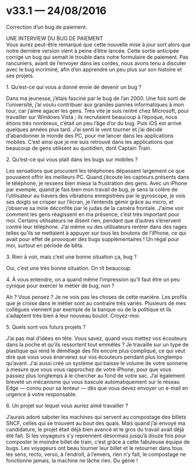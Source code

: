 # v33.1 — 24/08/2016

Correction d’un bug de paiement.

UNE INTERVIEW DU BUG DE PAIEMENT<br />
Vous aurez peut-être remarqué que cette nouvelle mise à jour sort alors que notre dernière version vient à peine d’être lancée. Cette sortie anticipée corrige un bug qui semait le trouble dans notre formulaire de paiement. Pas rancuniers, avant de l’envoyer dans les cordes, nous avons tenu à discuter avec le bug incriminé, afin d’en apprendre un peu plus sur son histoire et ses projets.

1.&nbsp;Qu’est-ce qui vous a donné envie de devenir un bug&nbsp;?

Dans ma jeunesse, j’étais fasciné par le bug de l’an 2000. Une fois sorti de l’université, j’ai voulu contribuer aux grandes pannes informatiques à mon tour, car j’aime agacer les gens. Très vite je suis rentré chez Microsoft, pour travailler sur Windows Vista&nbsp;; ils recrutaient beaucoup à l’époque, nous étions très nombreux, c’était un peu l’âge d’or du bug. Puis iOS est arrivé quelques années plus tard. J’ai senti le vent tourner et j’ai décidé d’abandonner le monde des PC, pour me lancer dans les applications mobiles. C’est ainsi que je me suis retrouvé dans les applications que beaucoup de gens utilisent au quotidien, dont Captain Train.

2.&nbsp;Qu’est-ce qui vous plaît dans les bugs sur mobiles&nbsp;?

Les sensations que procurent les téléphones dépassent largement ce que pouvaient offrir les meilleurs PC. Quand j’écoute les capteurs présents dans le téléphone, je ressens bien mieux la frustration des gens. Avec un iPhone par exemple, quand je fais bien mon travail de bug, je sens la colère de l’utilisateur au travers des vibrations enregistrées par le gyroscope, je vois ses doigts se crisper sur l’écran, je l’entends gémir grâce au micro, et j’observe sa mine déconfite par le judas de la caméra frontale. J’aime voir comment les gens réagissent en ma présence, c’est très important pour moi. Certains utilisateurs ne disent rien, pendant que d’autres s’énervent contre leur téléphone. J’ai même vu des utilisateurs rentrer dans des rages telles qu’ils se mettaient à appuyer sur tous les boutons de l’iPhone, ce qui avait pour effet de provoquer des bugs supplémentaires&nbsp;! Un régal pour moi, surtout en période de bêta.

3.&nbsp;Rien à voir, mais c’est une bonne situation ça, bug&nbsp;?

Oui, c’est une très bonne situation. On rit beaucoup.

4.&nbsp;À vous entendre, on a quand même l’impression qu’il faut être un peu cynique pour exercer le métier de bug, non&nbsp;?

Ah&nbsp;? Vous pensez&nbsp;? Je ne vois pas les choses de cette manière. Les profils que je croise dans le métier sont au contraire très variés. Plusieurs de mes collègues viennent par exemple de la banque ou de la politique et ils s’adaptent très bien à leur nouveau boulot. Croyez-moi.

5.&nbsp;Quels sont vos futurs projets&nbsp;?

J’ai pas mal d’idées en tête. Vous savez, quand vous mettez vos écouteurs dans la poche et qu’ils ressortent tout emmêlés&nbsp;? Je travaille sur un type de plastique qui rend le démêlage des fils encore plus compliqué, ce qui veut dire que vous vous énerverez sur vos écouteurs pendant plus longtemps qu’avant. J’ai aussi créé un système qui baisse le volume de votre sonnerie à mesure que vous vous rapprochez de votre iPhone, pour que vous passiez plus longtemps à le chercher au fond de votre sac. J’ai également breveté un mécanisme qui vous bascule automatiquement sur le réseau Edge — connu pour sa lenteur — dès que vous devez envoyer un e-mail en urgence à votre responsable.

6.&nbsp;Un projet sur lequel vous auriez aimé travailler&nbsp;?

J’aurais adoré saboter les machines qui servent au compostage des billets SNCF, celles qui se trouvent au bout des quais. Mais quand j’ai envoyé ma candidature, le projet était déjà bien avancé et le gros du travail avait déjà été fait. Si les voyageurs s’y reprennent désormais jusqu’à douze fois pour composter le moindre billet de train, c’est grâce à cette fabuleuse équipe de bugs. Les voyageurs ont beau tourner leur billet et le retourner dans tous les sens, recto, verso, à l’endroit, à l’envers, rien n’y fait, le compostage ne fonctionne jamais, la machine ne lâche rien. Du génie&nbsp;!
